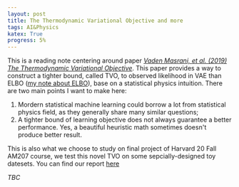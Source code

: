 ```yaml
---
layout: post
title: The Thermodynamic Variational Objective and more
tags: AI&Physics 
katex: True
progress: 5%
---
```

This is a reading note centering around paper [*Vaden Masrani, et al. (2019) The Thermodynamic Variational Objective*](https://arxiv.org/abs/1907.00031). This paper provides a way to construct a tighter bound, called TVO, to observed likelihood in VAE than ELBO ([my note about ELBO](https://minhuanli.github.io/notes/stat/elbo/)), base on a statistical physics intuition. There are two main points I want to make here: 
1. Mordern statistical machine learning could borrow a lot from statistical physics field, as they generally share many similar questions; 
2. A tighter bound of learning objective does not always guarantee a better performance. Yes, a beautiful heuristic math sometimes doesn't produce better result. 

This is also what we choose to study on final project of Harvard 20 Fall AM207 course, we test this novel TVO on some sepcially-designed toy datesets. You can find our report [here](https://github.com/minhuanli/am207-tvo-project/blob/master/report/finalReport.ipynb)<!--more-->

*TBC*